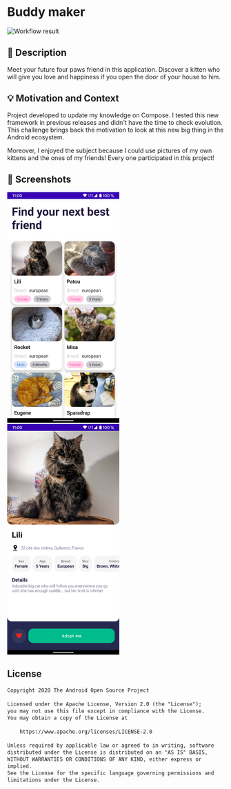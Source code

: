 # Buddy maker

![Workflow result](https://github.com/bowserf/android-dev-challenge-compose-1/workflows/Check/badge.svg)

## :scroll: Description
Meet your future four paws friend in this application. Discover a kitten who will give you love and happiness if you open the door of your house to him.


## :bulb: Motivation and Context

Project developed to update my knowledge on Compose. I tested this new framework in previous releases and didn't have the time to check evolution.
This challenge brings back the motivation to look at this new big thing in the Android ecosystem.

Moreover, I enjoyed the subject because I could use pictures of my own kittens and the ones of my friends! Every one participated in this project!

## :camera_flash: Screenshots
<img src="/results/screenshot_1.png" width="260">&emsp;<img src="/results/screenshot_2.png" width="260">

## License
```
Copyright 2020 The Android Open Source Project

Licensed under the Apache License, Version 2.0 (the "License");
you may not use this file except in compliance with the License.
You may obtain a copy of the License at

    https://www.apache.org/licenses/LICENSE-2.0

Unless required by applicable law or agreed to in writing, software
distributed under the License is distributed on an "AS IS" BASIS,
WITHOUT WARRANTIES OR CONDITIONS OF ANY KIND, either express or implied.
See the License for the specific language governing permissions and
limitations under the License.
```